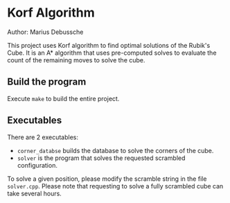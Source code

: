 # Korf Algorithm

Author: Marius Debussche

This project uses Korf algorithm to find optimal solutions of the Rubik's Cube. It is an A* algorithm that uses pre-computed solves to evaluate the count of the remaining moves to solve the cube.


## Build the program

Execute `make` to build the entire project.

## Executables

There are 2 executables:

- `corner_databse` builds the database to solve the corners of the cube.
- `solver` is the program that solves the requested scrambled configuration.

To solve a given position, please modify the scramble string in the file `solver.cpp`. Please note that requesting to solve a fully scrambled cube can take several hours.
